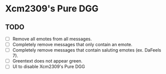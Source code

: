# Xcm2309's Pure DGG

## TODO
- [ ] Remove all emotes from all messages.
- [ ] Completely remove messages that only contain an emote.
- [ ] Completely remove messages that contain saluting emotes (ex. DaFeels 7).
- [ ] Greentext does not appear green.
- [ ] UI to disable Xcm2309's Pure DGG